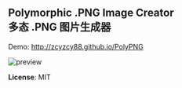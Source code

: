 ## Polymorphic .PNG Image Creator <br> 多态 .PNG 图片生成器

Demo: http://zcyzcy88.github.io/PolyPNG

![preview](https://cloud.githubusercontent.com/assets/15178410/25574014/d91df624-2e7c-11e7-9829-cb315b8bbf0e.jpg)

**License**: MIT
